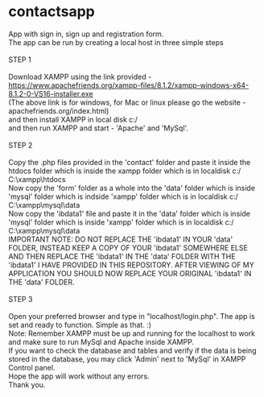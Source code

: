# contactsapp
App with sign in, sign up and registration form.<br>
The app can be run by creating a local host in three simple steps <br><br>
STEP 1 <br><br>
Download XAMPP using the link provided - https://www.apachefriends.org/xampp-files/8.1.2/xampp-windows-x64-8.1.2-0-VS16-installer.exe <br>
(The above link is for windows, for Mac or linux please go the website - apachefriends.org/index.html) <br>
and then install XAMPP in local disk c:/ <br> 
and then run XAMPP and start - 'Apache' and 'MySql'. <br><br>
STEP 2 <br><br>
Copy the .php files provided in the 'contact' folder and paste it inside the htdocs folder which is inside the xampp folder which is in localdisk c:/ <br>
C:\xampp\htdocs <br>
Now copy the 'form' folder as a whole into the 'data' folder which is inside 'mysql' folder which is indside 'xampp' folder which is in localdisk c:/ <br>
C:\xampp\mysql\data <br>
Now copy the 'ibdata1' file and paste it in the 'data' folder which is inside 'mysql' folder which is inside 'xampp' folder which is in localdisk c:/ <br>
C:\xampp\mysql\data <br>
IMPORTANT NOTE: DO NOT REPLACE THE 'ibdata1' IN YOUR 'data' FOLDER, INSTEAD KEEP A COPY OF YOUR 'ibdata1' SOMEWHERE ELSE AND THEN REPLACE THE 'ibdata1' IN THE 'data' FOLDER WITH THE 'ibdata1' I HAVE PROVIDED IN THIS REPOSITORY. AFTER VIEWING OF MY APPLICATION YOU SHOULD NOW REPLACE YOUR ORIGINAL 'ibdata1' IN THE 'data' FOLDER. <br><br>
STEP 3 <br><br>
Open your preferred browser and type in "localhost/login.php". The app is set and ready to function. Simple as that. :) <br>
Note: Remember XAMPP must be up and running for the localhost to work and make sure to run MySql and Apache inside XAMPP. <br>
If you want to check the database and tables and verify if the data is being stored in the database, you may click 'Admin' next to 'MySql' in XAMPP Control panel. <br>
Hope the app will work without any errors. <br>
Thank you. <br>
